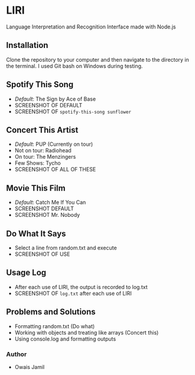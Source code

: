 # LIRI
Language Interpretation and Recognition Interface made with Node.js
## Installation
Clone the repository to your computer and then navigate to the directory in the terminal. I used Git bash on Windows during testing.
## Spotify This Song
- *Default*: The Sign by Ace of Base
- SCREENSHOT OF DEFAULT
- SCREENSHOT OF `spotify-this-song sunflower`
## Concert This Artist
- *Default*: PUP (Currently on tour)
- Not on tour: Radiohead
- On tour: The Menzingers
- Few Shows: Tycho
- SCREENSHOT OF ALL OF THESE
## Movie This Film
- *Default*: Catch Me If You Can
- SCREENSHOT DEFAULT
- SCREENSHOT Mr. Nobody
## Do What It Says
- Select a line from random.txt and execute
- SCREENSHOT OF USE
## Usage Log
- After each use of LIRI, the output is recorded to log.txt
- SCREENSHOT OF `log.txt` after each use of LIRI
## Problems and Solutions
- Formatting random.txt (Do what)
- Working with objects and treating like arrays (Concert this)
- Using console.log and formatting outputs
### Author
- Owais Jamil